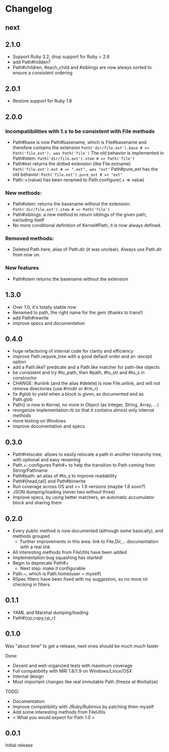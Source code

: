 # Changelog

## next

## 2.1.0

* Support Ruby 3.2, drop support for Ruby < 2.6
* add Path#hidden?
* Path#children, #each_child and #siblings are now always sorted to ensure a consistent ordering

## 2.0.1

* Restore support for Ruby 1.8

## 2.0.0

### Incompatibilities with 1.x to be consistent with File methods

* Path#base is now Path#basename, which is File#basename and therefore contains the extension
  `Path('dir/file.ext').base # => Path('file.ext'), was Path('file')`
  The old behavior is implemented in Path#stem: `Path('dir/file.ext').stem # => Path('file')`
* Path#ext returns the dotted extension (like File.extname)
  `Path('file.ext').ext # => ".ext", was "ext"`
  Path#pure_ext has the old behavior: `Path('file.ext').pure_ext # => "ext"`
* Path::+(value) has been renamed to Path.configure(:+ => value)

### New methods:

* Path#stem: returns the basename without the extension: `Path('dir/file.ext').stem # => Path('file')`
* Path#siblings: a new method to return siblings of the given path, excluding itself
* No more conditional definition of Kernel#Path, it is now always defined.

### Removed methods:

* Deleted Path.here, alias of Path.dir (it was unclear). Always use Path.dir from now on.

### New features

* Path#stem returns the basename without the extension

## 1.3.0

* Over 1.0, it's totally stable now
* Renamed to path, the right name for the gem (thanks to trans!)
* add Path#rewrite
* improve specs and documentation

## 0.4.0

* huge refactoring of internal code for clarity and efficiency
* improve Path.require_tree with a good default order and an :except option
* add a Path.like? predicate and a Path.like matcher for path-like objects
* be consistent and try #to_path, then #path, #to_str and #to_s in constructor
* CHANGE: #unlink (and the alias #delete) is now File.unlink,
  and will not remove directories (use #rmdir or #rm_r)
* fix #glob to yield when a block is given, as documented and as Path.glob
* Path() is now in Kernel, no more in Object (as Integer, String, Array, ...)
* reorganize implementation.rb so that it contains almost only internal methods
* more testing on Windows
* improve documentation and specs

## 0.3.0

* Path#relocate: allows to easily relocate a path
  in another hierarchy tree, with optional and easy renaming
* Path.+: configures Path#+ to help the transition to Path coming from String/Pathname
* Path#path: an alias of #to_s to improve readability
* Path#{head,tail} and Path#binwrite
* Run coverage across OS and >= 1.9 versions (maybe 1.8 soon?)
* JSON dumping/loading (never two without three)
* Improve specs, by using better matchers, an automatic accumulator block and sharing them

## 0.2.0

* Every public method is now documented (although some basically), and methods grouped
  - Further improvements in this area: link to File,Dir,... documentation with a real link
* All interesting methods from FileUtils have been added
* Implementation bug squashing has started!
* Begin to deprecate Path#+
  - Next step: make it configurable
* Path.~, which is Path.home(user = myself)
* RSpec filters have been fixed with my suggestion, so no more nil checking in filters

## 0.1.1

* YAML and Marshal dumping/loading
* Path#{cp,copy,cp_r}

## 0.1.0

Was "about time" to get a release, next ones should be much *much* faster

Done:

* Decent and well-organized tests with maximum coverage
* Full compatibility with MRI 1.8/1.9 on Windows/Linux/OSX
* Internal design
* Most important changes like real immutable Path (freeze at #initialize)

TODO:

* Documentation
* Improve compatibility with JRuby/Rubinius by patching them myself
* Add some interesting methods from FileUtils
* < What you would expect for Path 1.0 >

## 0.0.1

Initial release
